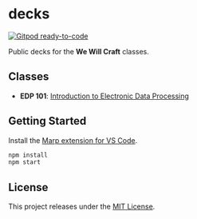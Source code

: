 # decks

[![Gitpod ready-to-code](https://img.shields.io/badge/Gitpod-ready--to--code-blue?logo=gitpod)](https://gitpod.io/#https://github.com/wewillcraft/decks)

Public decks for the **We Will Craft** classes.

## Classes

- **EDP 101**: [Introduction to Electronic Data Processing](./src/edp101/)

## Getting Started

Install the [Marp extension for VS Code](https://marketplace.visualstudio.com/items?itemName=marp-team.marp-vscode).

```bash
npm install
npm start
```

## License

This project releases under the [MIT License](./LICENSE.md).

